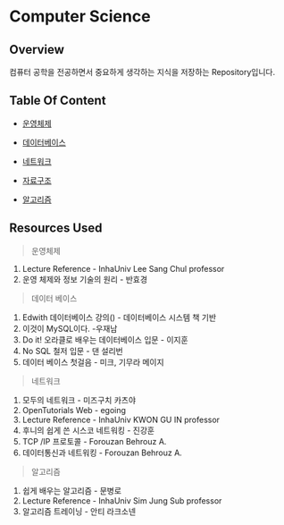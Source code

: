 # Computer Science
## Overview
컴퓨터 공학을 전공하면서 중요하게 생각하는 지식을 저장하는 Repository입니다.

## Table Of Content
- [운영체제](Operating_System/main.md)

- [데이터베이스](DataBase/main.md)

- [네트워크](Network/main.md)

- [자료구조](Data_Structure/main.md)

- [알고리즘](Algorithm/main.md)

## Resources Used
> 운영체제
1. Lecture Reference - InhaUniv Lee Sang Chul professor
2. 운영 체제와 정보 기술의 원리 - 반효경

> 데이터 베이스
1. Edwith 데이터베이스 강의() - 데이터베이스 시스템 책 기반
2. 이것이 MySQL이다. -우재남
3. Do it! 오라클로 배우는 데이터베이스 입문 - 이지훈
4. No SQL 철저 입문 - 댄 설리번
5. 데이터 베이스 첫걸음 - 미크, 기무라 메이지

> 네트워크
1. 모두의 네트워크 - 미즈구치 카츠야
2. OpenTutorials Web - egoing
3. Lecture Reference - InhaUniv KWON GU IN professor
4. 후니의 쉽게 쓴 시스코 네트워킹 - 진강훈
5. TCP /IP 프로토콜 - Forouzan Behrouz A.
6. 데이터통신과 네트워킹 - Forouzan Behrouz A. 

> 알고리즘
1. 쉽게 배우는 알고리즘 - 문병로
2. Lecture Reference - InhaUniv Sim Jung Sub professor
3. 알고리즘 트레이닝 - 안티 라크소넨

